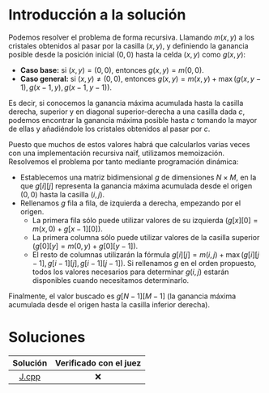 # Introducción a la solución

Podemos resolver el problema de forma recursiva. Llamando $m(x, y)$ a los
cristales obtenidos al pasar por la casilla $(x, y)$, y definiendo la ganancia
posible desde la posición inicial $(0, 0)$ hasta la celda $(x,y)$ como $g(x,y)$:
- **Caso base:** si $(x,y) = (0,0)$, entonces $g(x,y) = m(0,0)$.
- **Caso general:** si $(x,y) \neq (0,0)$, entonces
$g(x,y) = m(x,y) + \max(g(x,y-1), g(x-1,y), g(x-1,y-1))$.

Es decir, si conocemos la ganancia máxima acumulada hasta la casilla derecha,
superior y en diagonal superior-derecha a una casilla dada $c$, podemos
encontrar la ganancia máxima posible hasta $c$ tomando la mayor de ellas y
añadiéndole los cristales obtenidos al pasar por $c$.

Puesto que muchos de estos valores habrá que calcularlos varias veces con una
implementación recursiva naïf, utilizamos memoización. Resolvemos el problema
por tanto mediante programación dinámica:

- Establecemos una matriz bidimensional $g$ de dimensiones $N \times M$, en la
  que $g[i][j]$ representa la ganancia máxima acumulada desde el origen
$(0,0)$ hasta la casilla $(i, j)$.
- Rellenamos $g$ fila a fila, de izquierda a derecha, empezando por el origen.
    - La primera fila sólo puede utilizar valores de su izquierda
      ($g[x][0] = m(x,0) + g[x-1][0]$).
    - La primera columna sólo puede utilizar valores de la casilla superior
      ($g[0][y] = m(0,y) + g[0][y-1]$).
    - El resto de columnas utilizarán la fórmula
      $g[i][j] = m(i,j) + \max(g[i][j-1], g[i-1][j], g[i-1][j-1])$.
Si rellenamos $g$ en el orden propuesto, todos los valores necesarios para
determinar $g(i,j)$ estarán disponibles cuando necesitamos determinarlo.

Finalmente, el valor buscado es $g[N-1][M-1]$ (la ganancia máxima acumulada
desde el origen hasta la casilla inferior derecha).


# Soluciones

| Solución | Verificado con el juez |
| :------: | :--------------------: |
| [J.cpp](src/J.cpp) | :x:          |

